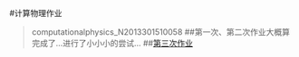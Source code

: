 #计算物理作业 
>computationalphysics_N2013301510058
##第一次、第二次作业大概算完成了…进行了小小小的尝试…
##[第三次作业](computationalphysics_N2013301510058/homework03.md)
